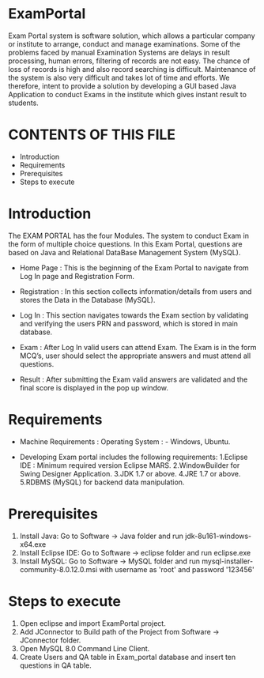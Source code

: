 # ExamPortal
  Exam Portal system is software solution, which allows a particular company or institute to arrange, conduct and manage examinations.
  Some of the problems faced by manual Examination Systems are delays in result processing, human errors, filtering of records are not easy. The chance of loss of records is high and also record searching is difficult. Maintenance of the system is also very difficult and takes lot of time and efforts.
  We therefore, intent to provide a solution by developing a GUI based Java Application to conduct Exams in the institute which gives instant result to students.

# CONTENTS OF THIS FILE
 * Introduction
 * Requirements
 * Prerequisites
 * Steps to execute

# Introduction

The EXAM PORTAL has the four Modules. The system to conduct Exam in the form of multiple choice questions. In this Exam Portal, questions are based on Java and Relational DataBase Management System (MySQL).

 * Home Page :
This is the beginning of the Exam Portal to navigate from Log In page and Registration Form.

 * Registration :
In this section collects information/details from users and stores the Data in the Database (MySQL).

 * Log In :
This section navigates towards the Exam section by validating and verifying the users PRN and password, which is stored in main database.

 * Exam : 
After Log In valid users can attend Exam. The Exam is in the form MCQ’s, user should select the appropriate answers and must attend all questions.

 * Result :
After submitting the Exam valid answers are validated and the final score is displayed in the pop up window.


# Requirements

 * Machine Requirements :
Operating System : -  Windows, Ubuntu.

 * Developing Exam portal includes the following requirements:
1.Eclipse IDE :
	Minimum required version Eclipse MARS.
2.WindowBuilder for Swing Designer Application.
3.JDK 1.7 or above.
4.JRE 1.7 or above.
5.RDBMS (MySQL) for backend data manipulation.


# Prerequisites

1. Install Java:
	Go to Software -> Java folder and run jdk-8u161-windows-x64.exe
2. Install Eclipse IDE:
	Go to Software -> eclipse folder and run eclipse.exe
3. Install MySQL:
	Go to Software -> MySQL folder and run mysql-installer-community-8.0.12.0.msi with username as 'root' and password '123456'


# Steps to execute

1. Open eclipse and import ExamPortal project.
2. Add JConnector to Build path of the Project from Software -> JConnector folder.
3. Open MySQL 8.0 Command Line Client.
4. Create Users and QA table in Exam_portal database and insert ten questions in QA table.
